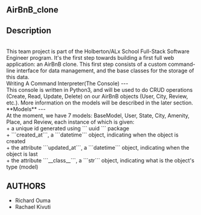 AirBnB_clone
---
Description
---
<br>
This team project is part of the Holberton/ALx  School Full-Stack Software Engineer program. It's the first step towards building a first full web application: an AirBnB clone. This first step consists of a custom command-line interface for data management, and the base classes for the storage of this data.
<br>
Writing A Command Interpreter(The Console)
---
<br>
This console is written in Python3, and will be used to do CRUD operations (Create, Read, Update, Delete) on our AirBnB objects (User, City, Review, etc.). More information on the models will be described in the later section.
<br>
**Models**
---
<br>
At the moment, we have 7 models: BaseModel, User, State, City, Amenity, Place, and Review, each instance of which is given:<br>
+ a unique id generated using ``` uuid ``` package<br>
+  ```created_at```, a ```datetime``` object, indicating when the object is created<br>
+ the attribute ```updated_at```, a ```datetime``` object, indicating when the object is last<br>
+ the attribute ```__class__```, a ```str``` object, indicating what is the object's type (model)<br>

AUTHORS
---
+ Richard Ouma
+ Rachael Kivuti

